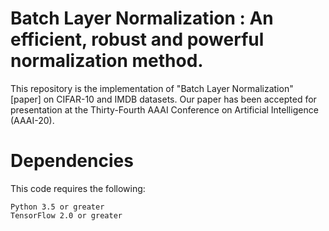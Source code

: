 # Batch Layer Normalization : An efficient, robust and powerful normalization method.

This repository is the implementation of "Batch Layer Normalization" [paper] on CIFAR-10 and IMDB datasets. Our paper has been accepted for presentation at the Thirty-Fourth AAAI Conference on Artificial Intelligence (AAAI-20).

# Dependencies
This code requires the following:

    Python 3.5 or greater
    TensorFlow 2.0 or greater

 
